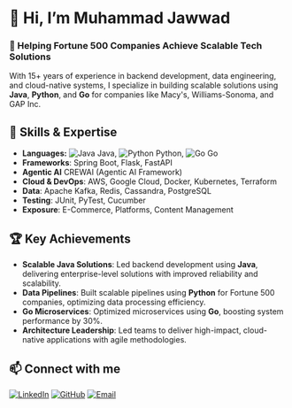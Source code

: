 # 👋 Hi, I’m Muhammad Jawwad

### 🚀 Helping Fortune 500 Companies Achieve Scalable Tech Solutions

With 15+ years of experience in backend development, data engineering, and cloud-native systems, I specialize in building scalable solutions using **Java**, **Python**, and **Go** for companies like Macy's, Williams-Sonoma, and GAP Inc.

## 🔧 Skills & Expertise
- **Languages:** ![Java](https://img.shields.io/badge/Java-%23ED8B00.svg?style=flat&logo=java&logoColor=white) Java, ![Python](https://img.shields.io/badge/Python-%233776AB.svg?style=flat&logo=python&logoColor=white) Python, ![Go](https://img.shields.io/badge/Go-%2300ADD8.svg?style=flat&logo=go&logoColor=white) Go
- **Frameworks**: Spring Boot, Flask, FastAPI
- **Agentic AI** CREWAI (Agentic AI Framework)
- **Cloud & DevOps**: AWS, Google Cloud, Docker, Kubernetes, Terraform
- **Data**: Apache Kafka, Redis, Cassandra, PostgreSQL
- **Testing**: JUnit, PyTest, Cucumber
- **Exposure**: E-Commerce, Platforms, Content Management

## 🏆 Key Achievements
- **Scalable Java Solutions**: Led backend development using **Java**, delivering enterprise-level solutions with improved reliability and scalability.
- **Data Pipelines**: Built scalable pipelines using **Python** for Fortune 500 companies, optimizing data processing efficiency.
- **Go Microservices**: Optimized microservices using **Go**, boosting system performance by 30%.
- **Architecture Leadership**: Led teams to deliver high-impact, cloud-native applications with agile methodologies.

## 📫 **Connect with me**
[![LinkedIn](https://img.shields.io/badge/LinkedIn-%230077B5.svg?style=flat&logo=linkedin&logoColor=white)](https://linkedin.com/in/jsiddiqui123)  [![GitHub](https://img.shields.io/badge/GitHub-%23121011.svg?style=flat&logo=github&logoColor=white)](https://github.com/jawadsiddiqui)  [![Email](https://img.shields.io/badge/Email-%23D14836.svg?style=flat&logo=gmail&logoColor=white)](mailto:asher.0484@gmail.com)
